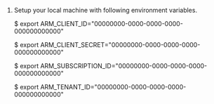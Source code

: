 1. Setup your local machine with following environment variables.

    $ export ARM_CLIENT_ID="00000000-0000-0000-0000-000000000000"

    $ export ARM_CLIENT_SECRET="00000000-0000-0000-0000-000000000000"

    $ export ARM_SUBSCRIPTION_ID="00000000-0000-0000-0000-000000000000"

    $ export ARM_TENANT_ID="00000000-0000-0000-0000-000000000000"

